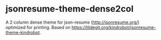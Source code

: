 # jsonresume-theme-dense2col
A 2 column dense theme for json-resume (http://jsonresume.org/) optimized for printing. Based on https://tildegit.org/kindrobot/jsonresume-theme-kindrobot.
